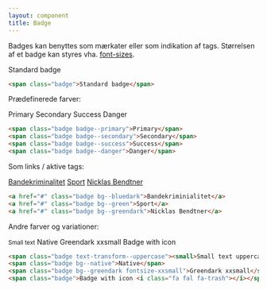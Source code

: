 ```yaml
---
layout: component
title: Badge
---
```


Badges kan benyttes som mærkater eller som indikation af tags. Størrelsen af et badge kan styres vha. <a href="../../utilities/fonts/fonts.html"> font-sizes</a>.


<span class="badge">Standard badge</span>

```html
<span class="badge">Standard badge</span>
```

Prædefinerede farver:

<span class="badge badge--primary">Primary</span>
<span class="badge badge--secondary">Secondary</span>
<span class="badge badge--success">Success</span>
<span class="badge badge--danger">Danger</span>

```html
<span class="badge badge--primary">Primary</span>
<span class="badge badge--secondary">Secondary</span>
<span class="badge badge--success">Success</span>
<span class="badge badge--danger">Danger</span>
```

Som links / aktive tags:

<a href="#" class="badge bg--bluedark">Bandekriminalitet</a> <a href="#" class="badge bg--green">Sport</a> <a href="#" class="badge bg--greendark">Nicklas Bendtner</a>

```html
<a href="#" class="badge bg--bluedark">Bandekriminialitet</a>
<a href="#" class="badge bg--green">Sport</a>
<a href="#" class="badge bg--greendark">Nicklas Bendtner</a>
```


Andre farver og variationer:

<span class="badge text-transform--uppercase"><small>Small text</small></span> <span class="badge bg--native">Native</span> <span class="badge bg--greendark fontsize-xxsmall">Greendark xxsmall</span> <span class="badge">Badge with icon <i class="fa fal fa-trash"></i></span>

```html
<span class="badge text-transform--uppercase"><small>Small text uppercase</small></span>
<span class="badge bg--native">Native</span>
<span class="badge bg--greendark fontsize-xxsmall">Greendark xxsmall</span>
<span class="badge">Badge with icon <i class="fa fal fa-trash"></i></span>
```
